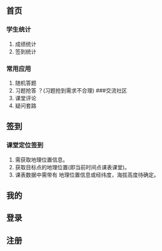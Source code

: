 ## 首页
 ### 学生统计
  1. 成绩统计
  2. 签到统计
  
 ### 常用应用
   1. 随机答题
   2. 习题抢答 ？(习题抢到需求不合理)
 ###交流社区
   1. 课堂评论
   2. 疑问套路
## 签到
  ### 课堂定位签到
   1. 需获取地理位置信息。
   2. 获取目标点的地理位置(即当前时间点课表课堂)。
   3. 课表数据中需带有 地理位置信息或经纬度，海拔高度待确定。
## 我的


## 登录


## 注册

